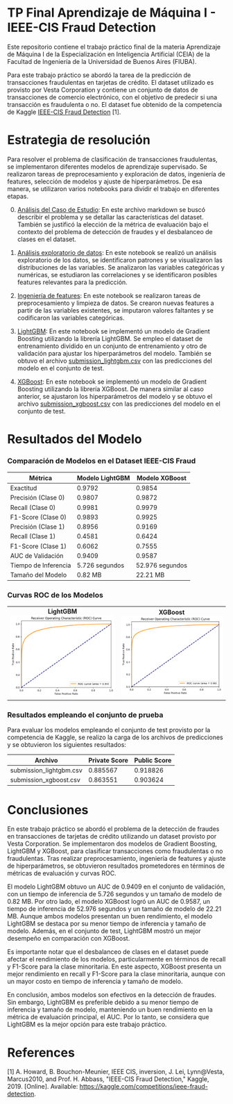 # TP Final Aprendizaje de Máquina I - IEEE-CIS Fraud Detection

Este repositorio contiene el trabajo práctico final de la materia Aprendizaje de Máquina I de la Especialización en Inteligencia Artificial (CEIA) de la Facultad de Ingeniería de la Universidad de Buenos Aires (FIUBA). 

Para este trabajo práctico se abordó la tarea de la predicción de transacciones fraudulentas en tarjetas de crédito. El dataset utilizado es provisto por Vesta Corporation y contiene un conjunto de datos de transacciones de comercio electrónico, con el objetivo de predecir si una transacción es fraudulenta o no. El dataset fue obtenido de la competencia de Kaggle [IEEE-CIS Fraud Detection](https://www.kaggle.com/c/ieee-fraud-detection) [1].

# Estrategia de resolución

Para resolver el problema de clasificación de transacciones fraudulentas, se implementaron diferentes modelos de aprendizaje supervisado. Se realizaron tareas de preprocesamiento y exploración de datos, ingeniería de features, selección de modelos y ajuste de hiperparámetros. De esa manera, se utilizaron varios notebooks para dividir el trabajo en diferentes etapas.

0. [Análisis del Caso de Estudio](case_study_analysis.md): En este archivo markdown se buscó describir el problema y se detallar las características del dataset. También se justificó la elección de la métrica de evaluación bajo el contexto del problema de detección de fraudes y el desbalanceo de clases en el dataset.

1. [Análisis exploratorio de datos](notebooks/data_exploration_notebook.ipynb): En este notebook se realizó un análisis exploratorio de los datos, se identificaron patrones y se visualizaron las distribuciones de las variables. Se analizaron las variables categóricas y numéricas, se estudiaron las correlaciones y se identificaron posibles features relevantes para la predicción.

2. [Ingeniería de features](notebooks/feature_engineering_notebook.ipynb): En este notebook se realizaron tareas de preprocesamiento y limpieza de datos. Se crearon nuevas features a partir de las variables existentes, se imputaron valores faltantes y se codificaron las variables categóricas. 

3. [LightGBM](notebooks/lightgbm_model_notebook.ipynb): En este notebook se implementó un modelo de Gradient Boosting utilizando la librería LightGBM. Se empleo el dataset de entrenamiento dividido en un conjunto de entrenamiento y otro de validación para ajustar los hiperparámetros del modelo. También se obtuvo el archivo [submission_lightgbm.csv](submissions/submission_lightgbm.csv) con las predicciones del modelo en el conjunto de test.

4. [XGBoost](notebooks/xgboost_notebook.ipynb): En este notebook se implementó un modelo de Gradient Boosting utilizando la librería XGBoost. De manera similar al caso anterior, se ajustaron los hiperparámetros del modelo y se obtuvo el archivo [submission_xgboost.csv](submissions/submission_xgboost.csv) con las predicciones del modelo en el conjunto de test.

# Resultados del Modelo

### Comparación de Modelos en el Dataset IEEE-CIS Fraud

| Métrica             | Modelo LightGBM  | Modelo XGBoost        |
|---------------------|------------------|-----------------------|
| Exactitud           | 0.9792           | 0.9854                |
| Precisión (Clase 0) | 0.9807           | 0.9872                |
| Recall (Clase 0)    | 0.9981           | 0.9979                |
| F1-Score (Clase 0)  | 0.9893           | 0.9925                |
| Precisión (Clase 1) | 0.8956           | 0.9169                |
| Recall (Clase 1)    | 0.4581           | 0.6424                |
| F1-Score (Clase 1)  | 0.6062           | 0.7555                |
| AUC de Validación   | 0.9409           | 0.9587                |
| Tiempo de Inferencia| 5.726 segundos   | 52.976 segundos       |
| Tamaño del Modelo   | 0.82 MB          | 22.21 MB              |

### Curvas ROC de los Modelos

<table>
  <tr>
    <td align="center"><b>LightGBM</b><br><img src="./images/roc_auc_lightgbm_model.png" alt="Curva ROC LightGBM" style="width: 100%;"/></td>
    <td align="center"><b>XGBoost</b><br><img src="./images/roc_auc_xgboost_model.png" alt="Curva ROC XGBoost" style="width: 100%;"/></td>
  </tr>
</table>

### Resultados empleando el conjunto de prueba

Para evaluar los modelos empleando el conjunto de test provisto por la competencia de Kaggle, se realizo la carga de los archivos de predicciones y se obtuvieron los siguientes resultados:

| Archivo                   | Private Score | Public Score |
|---------------------------|---------------|--------------|
| submission_lightgbm.csv   | 0.885567      | 0.918826     |
| submission_xgboost.csv    | 0.863551      | 0.903624     |

# Conclusiones

En este trabajo práctico se abordó el problema de la detección de fraudes en transacciones de tarjetas de crédito utilizando un dataset provisto por Vesta Corporation. Se implementaron dos modelos de Gradient Boosting, LightGBM y XGBoost, para clasificar transacciones como fraudulentas o no fraudulentas. Tras realizar preprocesamiento, ingeniería de features y ajuste de hiperparámetros, se obtuvieron resultados prometedores en términos de métricas de evaluación y curvas ROC.

El modelo LightGBM obtuvo un AUC de 0.9409 en el conjunto de validación, con un tiempo de inferencia de 5.726 segundos y un tamaño de modelo de 0.82 MB. Por otro lado, el modelo XGBoost logró un AUC de 0.9587, un tiempo de inferencia de 52.976 segundos y un tamaño de modelo de 22.21 MB. Aunque ambos modelos presentan un buen rendimiento, el modelo LightGBM se destaca por su menor tiempo de inferencia y tamaño de modelo. Además, en el conjunto de test, LightGBM mostró un mejor desempeño en comparación con XGBoost.

Es importante notar que el desbalanceo de clases en el dataset puede afectar el rendimiento de los modelos, particularmente en términos de recall y F1-Score para la clase minoritaria. En este aspecto, XGBoost presenta un mejor rendimiento en recall y F1-Score para la clase minoritaria, aunque con un mayor costo en tiempo de inferencia y tamaño de modelo.

En conclusión, ambos modelos son efectivos en la detección de fraudes. Sin embargo, LightGBM es preferible debido a su menor tiempo de inferencia y tamaño de modelo, manteniendo un buen rendimiento en la métrica de evaluación principal, el AUC. Por lo tanto, se considera que LightGBM es la mejor opción para este trabajo práctico.

# References

[1] A. Howard, B. Bouchon-Meunier, IEEE CIS, inversion, J. Lei, Lynn@Vesta, Marcus2010, and Prof. H. Abbass, "IEEE-CIS Fraud Detection," Kaggle, 2019. [Online]. Available: https://kaggle.com/competitions/ieee-fraud-detection.